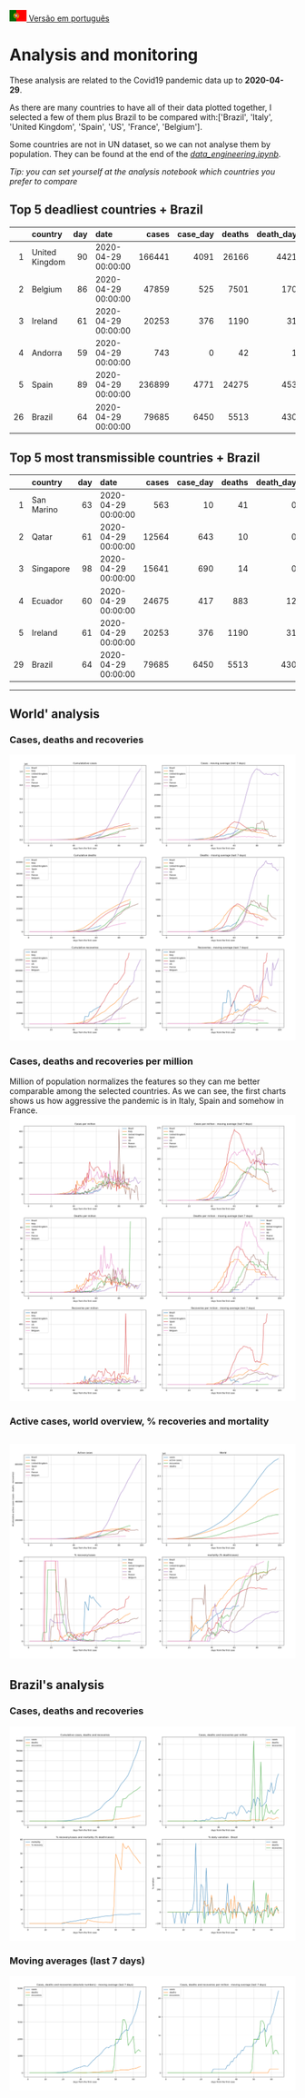 [<img src="../data/bandeiras/PT.png" width="30"   /> Versão em português](README_WORLD.md)

# **Analysis and monitoring**
These analysis are related to the Covid19 pandemic data up to **2020-04-29**.

As there are many countries to have all of their data plotted together, I selected a few of them plus Brazil to be compared with:['Brazil', 'Italy', 'United Kingdom', 'Spain', 'US', 'France', 'Belgium'].

Some countries are not in UN dataset, so we can not analyse them by population. They can be found at the end of the *[data_engineering.ipynb](../data_engineering.ipynb)*.

*Tip: you can set yourself at the analysis notebook which countries you prefer to compare*

## Top 5 deadliest countries + Brazil
|    | country        |   day | date                |   cases |   case_day |   deaths |   death_day |   cases_million |   deaths_million |   avg7_cases_million |   avg7_deaths_million |   avg7_recoveries_million |
|---:|:---------------|------:|:--------------------|--------:|-----------:|---------:|------------:|----------------:|-----------------:|---------------------:|----------------------:|--------------------------:|
|  1 | United Kingdom |    90 | 2020-04-29 00:00:00 |  166441 |       4091 |    26166 |        4421 |            60.6 |             65.5 |                   67 |                    16 |                         0 |
|  2 | Belgium        |    86 | 2020-04-29 00:00:00 |   47859 |        525 |     7501 |         170 |            45.5 |             14.7 |                   73 |                    15 |                        22 |
|  3 | Ireland        |    61 | 2020-04-29 00:00:00 |   20253 |        376 |     1190 |          31 |            77   |              6.3 |                  104 |                    12 |                       121 |
|  4 | Andorra        |    59 | 2020-04-29 00:00:00 |     743 |          0 |       42 |           1 |             0   |             13   |                   37 |                     9 |                       211 |
|  5 | Spain          |    89 | 2020-04-29 00:00:00 |  236899 |       4771 |    24275 |         453 |           102.1 |              9.7 |                   87 |                     7 |                       143 |
| 26 | Brazil         |    64 | 2020-04-29 00:00:00 |   79685 |       6450 |     5513 |         430 |            30.6 |              2   |                   22 |                     1 |                         5 |


 ## Top 5 most transmissible countries + Brazil
|    | country    |   day | date                |   cases |   case_day |   deaths |   death_day |   cases_million |   deaths_million |   avg7_cases_million |   avg7_deaths_million |   avg7_recoveries_million |
|---:|:-----------|------:|:--------------------|--------:|-----------:|---------:|------------:|----------------:|-----------------:|---------------------:|----------------------:|--------------------------:|
|  1 | San Marino |    63 | 2020-04-29 00:00:00 |     563 |         10 |       41 |           0 |           295.3 |              0   |                  316 |                     4 |                        29 |
|  2 | Qatar      |    61 | 2020-04-29 00:00:00 |   12564 |        643 |       10 |           0 |           227   |              0   |                  273 |                     0 |                        27 |
|  3 | Singapore  |    98 | 2020-04-29 00:00:00 |   15641 |        690 |       14 |           0 |           118.9 |              0   |                  135 |                     0 |                         7 |
|  4 | Ecuador    |    60 | 2020-04-29 00:00:00 |   24675 |        417 |      883 |          12 |            24   |              0.7 |                  113 |                     2 |                         2 |
|  5 | Ireland    |    61 | 2020-04-29 00:00:00 |   20253 |        376 |     1190 |          31 |            77   |              6.3 |                  104 |                    12 |                       121 |
| 29 | Brazil     |    64 | 2020-04-29 00:00:00 |   79685 |       6450 |     5513 |         430 |            30.6 |              2   |                   22 |                     1 |                         5 |
----------------------
## World' analysis
### Cases, deaths and recoveries
![](world_cases_deaths.png)

 ### Cases, deaths and recoveries per million
Million of population normalizes the features so they can me better comparable among the selected countries. As we can see, the first charts shows us how aggressive the pandemic is in Italy, Spain and somehow in France.
![](world_cases_deaths_million.png)

 ### Active cases, world overview, % recoveries and mortality
![](world_active_cases_percentages.png)
----------------------
## Brazil's analysis


 ### Cases, deaths and recoveries
![](brazil_number_million_variation.png)

 ### Moving averages (last 7 days)
![](brazil_movingAvg.png)